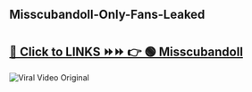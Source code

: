 
 ## Misscubandoll-Only-Fans-Leaked

# <h2><a href="https://clipsfans.com/Misscubandoll&ref=git">🔗 Click to LINKS ⏩⏩ 👉 🟢 Misscubandoll </a></h2>

<a href="https://clipsfans.com/Misscubandoll&ref=git" rel="nofollow" data-target="animated-image.originalLink"><img src="https://i.ibb.co.com/xMMVF88/686577567.gif" alt="Viral Video Original" style="max-width: 100%; display: inline-block;" data-target="animated-image.originalImage"></a>
